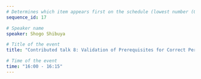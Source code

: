 ```yaml
---
# Determines which item appears first on the schedule (lowest number (0) appears first)
sequence_id: 17

# Speaker name
speaker: Shogo Shibuya

# Title of the event
title: "Contributed talk 8: Validation of Prerequisites for Correct Performance Evaluation of Image-based Plant Disease Diagnosis using Reliable 221K Images Collected from Actual Fields"

# Time of the event
time: "16:00 - 16:15"
---
```

